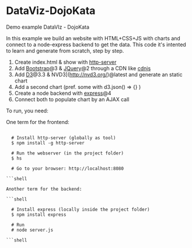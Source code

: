 # DataViz-DojoKata

Demo example DataVIz - DojoKata

In this example we build an website with HTML+CSS+JS with charts and connect to a node-express backend to get the data.
This code it's intented to learn and generate from scratch, step by step.

1. Create index.html & show with [http-server](https://www.npmjs.com/package/http-server)
2. Add [Bootstrap](http://getbootstrap.com/)@3 & [JQuery](https://jquery.com/)@2 through a CDN like [cdnjs](https://cdnjs.com/)
3. Add [D3](https://d3js.org/)@3.3 & NVD3](http://nvd3.org/)@latest and generate an static chart
4. Add a second chart (pref. some with d3.json() => {} )
5. Create a node backend with [express](http://expressjs.com/)@4
6. Connect both to populate chart by an AJAX call

To run, you need:

One term for the frontend:

```shell

  # Install http-server (globally as tool)
  $ npm install -g http-server
  
  # Run the webserver (in the project folder)
  $ hs
  
  # Go to your browser: http://localhost:8080

```shell

Another term for the backend:

```shell
  
  # Install express (locally inside the project folder)
  $ npm install express
  
  # Run
  # node server.js

```shell


